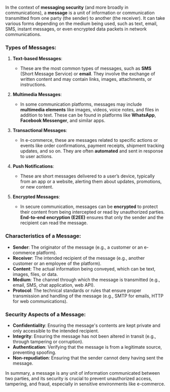 In the context of **messaging security** (and more broadly in communications), a **message** is a unit of information or communication transmitted from one party (the sender) to another (the receiver). It can take various forms depending on the medium being used, such as text, email, SMS, instant messages, or even encrypted data packets in network communications.

### Types of Messages:

1. **Text-based Messages**:
    
    - These are the most common types of messages, such as **SMS** (Short Message Service) or **email**. They involve the exchange of written content and may contain links, images, attachments, or instructions.
2. **Multimedia Messages**:
    
    - In some communication platforms, messages may include **multimedia elements** like images, videos, voice notes, and files in addition to text. These can be found in platforms like **WhatsApp**, **Facebook Messenger**, and similar apps.
3. **Transactional Messages**:
    
    - In e-commerce, these are messages related to specific actions or events like order confirmations, payment receipts, shipment tracking updates, and so on. They are often **automated** and sent in response to user actions.
4. **Push Notifications**:
    
    - These are short messages delivered to a user’s device, typically from an app or a website, alerting them about updates, promotions, or new content.
5. **Encrypted Messages**:
    
    - In secure communication, messages can be **encrypted** to protect their content from being intercepted or read by unauthorized parties. **End-to-end encryption (E2EE)** ensures that only the sender and the recipient can read the message.

### Characteristics of a Message:

- **Sender**: The originator of the message (e.g., a customer or an e-commerce platform).
- **Receiver**: The intended recipient of the message (e.g., another customer or an employee of the platform).
- **Content**: The actual information being conveyed, which can be text, images, files, or data.
- **Medium**: The channel through which the message is transmitted (e.g., email, SMS, chat application, web API).
- **Protocol**: The technical standards or rules that ensure proper transmission and handling of the message (e.g., SMTP for emails, HTTP for web communications).

### Security Aspects of a Message:

- **Confidentiality**: Ensuring the message's contents are kept private and only accessible to the intended recipient.
- **Integrity**: Ensuring the message has not been altered in transit (e.g., through tampering or corruption).
- **Authentication**: Verifying that the message is from a legitimate source, preventing spoofing.
- **Non-repudiation**: Ensuring that the sender cannot deny having sent the message.

In summary, a message is any unit of information communicated between two parties, and its security is crucial to prevent unauthorized access, tampering, and fraud, especially in sensitive environments like e-commerce.